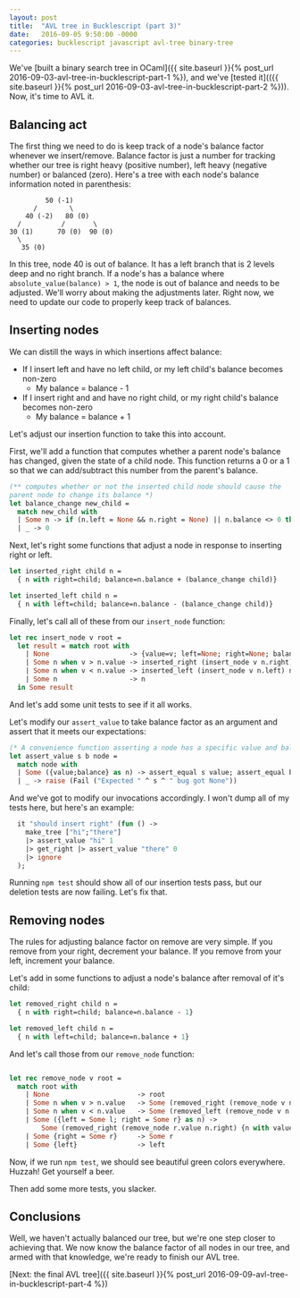 ```yaml
---
layout: post
title:  "AVL tree in Bucklescript (part 3)"
date:   2016-09-05 9:50:00 -0000
categories: bucklescript javascript avl-tree binary-tree
---
```


We've [built a binary search tree in OCaml]({{ site.baseurl }}{% post_url 2016-09-03-avl-tree-in-bucklescript-part-1 %}), and we've [tested it](({{ site.baseurl }}{% post_url 2016-09-03-avl-tree-in-bucklescript-part-2 %})). Now, it's time to AVL it.

## Balancing act

The first thing we need to do is keep track of a node's balance factor whenever we insert/remove. Balance factor is just a number for tracking whether our tree is right heavy (positive number), left heavy (negative number) or balanced (zero). Here's a tree with each node's balance information noted in parenthesis:

             50 (-1)
          /        \
        40 (-2)   80 (0)
      /          /       \
    30 (1)      70 (0)  90 (0)
      \
       35 (0)

In this tree, node 40 is out of balance. It has a left branch that is 2 levels deep and no right branch. If a node's has a balance where `absolute_value(balance) > 1`, the node is out of balance and needs to be adjusted. We'll worry about making the adjustments later. Right now, we need to update our code to properly keep track of balances.

## Inserting nodes

We can distill the ways in which insertions affect balance:

- If I insert left and have no left child, or my left child's balance becomes non-zero
  - My balance = balance - 1
- If I insert right and and have no right child, or my right child's balance becomes non-zero
  - My balance = balance + 1

Let's adjust our insertion function to take this into account.

First, we'll add a function that computes whether a parent node's balance has changed, given the state of a child node. This function returns a 0 or a 1 so that we can add/subtract this number from the parent's balance.

```ocaml
(** computes whether or not the inserted child node should cause the
parent node to change its balance *)
let balance_change new_child =
  match new_child with
  | Some n -> if (n.left = None && n.right = None) || n.balance <> 0 then 1 else 0
  | _ -> 0
```

Next, let's right some functions that adjust a node in response to inserting right or left.

```ocaml
let inserted_right child n =
  { n with right=child; balance=n.balance + (balance_change child)}

let inserted_left child n =
  { n with left=child; balance=n.balance - (balance_change child)}
```

Finally, let's call all of these from our `insert_node` function:

```ocaml
let rec insert_node v root =
  let result = match root with
    | None                    -> {value=v; left=None; right=None; balance=0}
    | Some n when v > n.value -> inserted_right (insert_node v n.right) n
    | Some n when v < n.value -> inserted_left (insert_node v n.left) n
    | Some n                  -> n
  in Some result
```

And let's add some unit tests to see if it all works.

Let's modify our `assert_value` to take balance factor as an argument and assert that it meets our expectations:

```ocaml
(* A convenience function asserting a node has a specific value and balance factor *)
let assert_value s b node =
  match node with
  | Some ({value;balance} as n) -> assert_equal s value; assert_equal b balance; n
  | _ -> raise (Fail ("Expected " ^ s ^ " bug got None"))
```

And we've got to modify our invocations accordingly. I won't dump all of my tests here, but here's an example:

```ocaml
  it "should insert right" (fun () ->
    make_tree ["hi";"there"]
    |> assert_value "hi" 1
    |> get_right |> assert_value "there" 0
    |> ignore
  );
```

Running `npm test` should show all of our insertion tests pass, but our deletion tests are now failing. Let's fix that.

## Removing nodes

The rules for adjusting balance factor on remove are very simple. If you remove from your right, decrement your balance. If you remove from your left, increment your balance.

Let's add in some functions to adjust a node's balance after removal of it's child:

```ocaml
let removed_right child n =
  { n with right=child; balance=n.balance - 1}

let removed_left child n =
  { n with left=child; balance=n.balance + 1}
```

And let's call those from our `remove_node` function:

```ocaml

let rec remove_node v root =
  match root with
    | None                      -> root
    | Some n when v > n.value   -> Some (removed_right (remove_node v n.right) n)
    | Some n when v < n.value   -> Some (removed_left (remove_node v n.left) n)
    | Some ({left = Some l; right = Some r} as n) ->
        Some (removed_right (remove_node r.value n.right) {n with value = r.value})
    | Some {right = Some r}     -> Some r
    | Some {left}               -> left
```

Now, if we run `npm test`, we should see beautiful green colors everywhere. Huzzah! Get yourself a beer.

Then add some more tests, you slacker.

## Conclusions

Well, we haven't actually balanced our tree, but we're one step closer to achieving that. We now know the balance factor of all nodes in our tree, and armed with that knowledge, we're ready to finish our AVL tree.

[Next: the final AVL tree]({{ site.baseurl }}{% post_url 2016-09-09-avl-tree-in-bucklescript-part-4 %})
